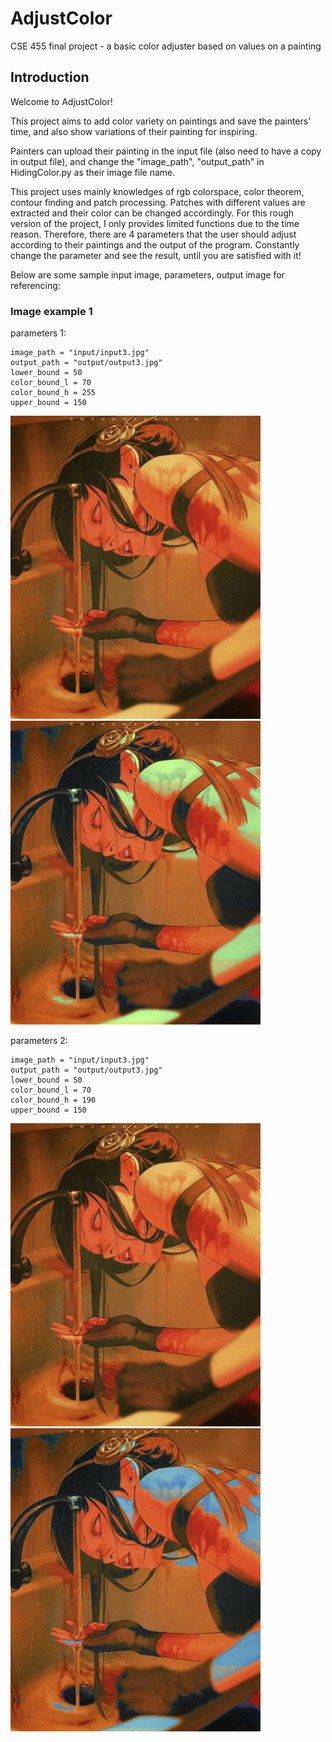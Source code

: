 # AdjustColor
CSE 455 final project - a basic color adjuster based on values on a painting

## Introduction
Welcome to AdjustColor!

This project aims to add color variety on paintings and save the painters' time, and also show variations of their painting for inspiring.

Painters can upload their painting in the input file (also need to have a copy in output file), and change the "image_path", "output_path" in HidingColor.py as their image file name.

This project uses mainly knowledges of rgb colorspace, color theorem, contour finding and patch processing. Patches with different values are extracted and their color can be changed accordingly. For this rough version of the project, I only provides limited functions due to the time reason. Therefore, there are 4 parameters that the user should adjust according to their paintings and the output of the program. Constantly change the parameter and see the result, until you are satisfied with it!

Below are some sample input image, parameters, output image for referencing:

### Image example 1
parameters 1:
```
image_path = "input/input3.jpg"
output_path = "output/output3.jpg"
lower_bound = 50
color_bound_l = 70
color_bound_h = 255
upper_bound = 150
```

<img src="https://github.com/weiwei555/AdjustColor/blob/main/input/input3.jpg" alt="input image" width="400"> <img src="https://github.com/weiwei555/AdjustColor/blob/main/output/output3.jpg" alt="output image" width="400">

parameters 2:
```
image_path = "input/input3.jpg"
output_path = "output/output3.jpg"
lower_bound = 50
color_bound_l = 70
color_bound_h = 190
upper_bound = 150
```

<img src="https://github.com/weiwei555/AdjustColor/blob/main/input/input3.jpg" alt="input image" width="400"> <img src="https://github.com/weiwei555/AdjustColor/blob/main/output/output3_2.jpg" alt="output image" width="400">
